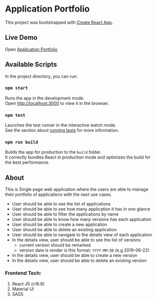 
# Application Portfolio

This project was bootstrapped with [Create React App](https://github.com/facebook/create-react-app).

## Live Demo
Open [Application Portfolio](https://madhurisandbhor.github.io/ApplicationPortfolio/)

## Available Scripts

In the project directory, you can run:

### `npm start`

Runs the app in the development mode.<br>
Open [http://localhost:3000](http://localhost:3000) to view it in the browser.

### `npm test`

Launches the test runner in the interactive watch mode.<br>
See the section about [running tests](https://facebook.github.io/create-react-app/docs/running-tests) for more information.

### `npm run build`

Builds the app for production to the `build` folder.<br>
It correctly bundles React in production mode and optimizes the build for the best performance.

## About 
This is Single page web application where the users are able to manage their portfolio of applications with the next use cases.

* User should be able to see the list of applications
* User should be able to see how many application it has in one glance
* User should be able to filter the applications by name
* User should be able to know how many versions has each application
* User should be able to create a new application
* User should be able to delete an existing application
* User should be able to navigate to the details view of each application
* In the details view, user should be able to see the list of versions
    + current version should be remarked
    + version date is render is this format: `YYYY-MM-DD` (e.g 2019-06-22)
* In the details view, user should be able to create a new version
* In the details view, user should be able to delete an existing version

### Frontend Tech:

1. React JS (v16.8)
2. Material UI
2. SASS